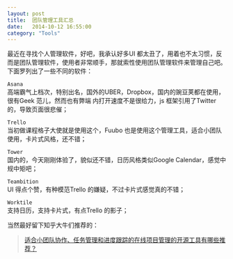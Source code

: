 ```yaml
---
layout: post
title:  团队管理工具汇总
date:   2014-10-12 16:55:00
category: "Tools"
---
```

<p>
最近在寻找个人管理软件，好吧，我承认好多UI 都太丑了，用着也不太习惯，反而是团队管理软件，使用者非常顺手，那就索性使用团队管理软件来管理自己吧。下面罗列出了一些不同的软件：
</p>


``Asana`` <br />
高端霸气上档次，特别出名，国外的UBER，Dropbox，国内的豌豆荚都在使用，很有Geek 范儿，然而也有弊端
内打开速度不是很给力，js 框架引用了Twitter的，导致页面很悲催；<br />



``Trello`` <br />
当初做课程格子大使就是使用这个，Fuubo 也是使用这个管理工具，适合小团队使用，卡片式风格，还不错；<br />

``Tower`` <br />
国内的，今天刚刚体验了，貌似还不错，日历风格类似Google Calendar，感觉中规中矩吧；<br />

``Teambition`` <br />
UI 得点个赞，有种模范Trello 的嫌疑，不过卡片式感觉真的不错；<br />


``Worktile`` <br />
支持日历，支持卡片式，有点Trello 的影子；<br />


<p>
当然最好留下知乎大牛们推荐的： <br />
<blockquote>
<a href="http://www.zhihu.com/question/20080640">适合小团队协作、任务管理和进度跟踪的在线项目管理的开源工具有哪些推荐？</a>
</blockquote>
</p>